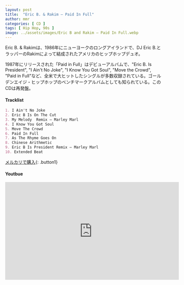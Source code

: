 ```yaml
---
layout: post
title:  "Eric B. & Rakim – Paid In Full"
author: mmr
categories: [ CD ]
tags: [ Hip Hop, 90s ]
image: ../assets/images/Eric B and Rakim – Paid In Full.webp
---
```


Eric B. & Rakimは、1986年にニューヨークのロングアイランドで、DJ Eric B.とラッパーのRakimによって結成されたアメリカのヒップホップデュオ。

1987年にリリースされた「Paid in Full」はデビューアルバムで、"Eric B. Is President", "I Ain't No Joke", "I Know You Got Soul", "Move the Crowd",  "Paid in Full"など、全米で大ヒットしたシングルが多数収録されている。ゴールデンエイジ・ヒップホップのベンチマークアルバムとしても知られている。このCDは再発盤。


#### Tracklist
```md
1. I Ain't No Joke
2. Eric B Is On The Cut
3. My Melody  Remix – Marley Marl
4. I Know You Got Soul
5. Move The Crowd
6. Paid In Full
7. As The Rhyme Goes On
8. Chinese Arithmetic
9. Eric B Is President Remix – Marley Marl
10. Extended Beat
```

[メルカリで購入](https://jp.mercari.com/item/m43658381815?afid=6142608987){: .button1}

#### Youtbue
<iframe width="560" height="315" src="https://www.youtube.com/embed/eXF7ux_ES3E?si=5z4SlxD9d2yxBZnT" title="YouTube video player" frameborder="0" allow="accelerometer; autoplay; clipboard-write; encrypted-media; gyroscope; picture-in-picture; web-share" referrerpolicy="strict-origin-when-cross-origin" allowfullscreen></iframe>